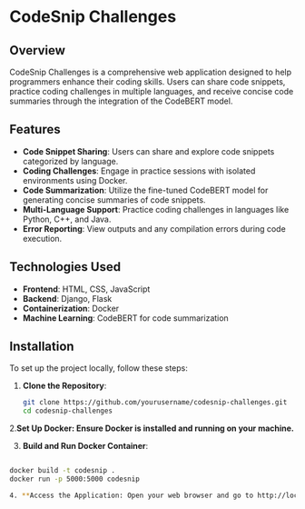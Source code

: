 # CodeSnip Challenges

## Overview
CodeSnip Challenges is a comprehensive web application designed to help programmers enhance their coding skills. Users can share code snippets, practice coding challenges in multiple languages, and receive concise code summaries through the integration of the CodeBERT model.

## Features
- **Code Snippet Sharing**: Users can share and explore code snippets categorized by language.
- **Coding Challenges**: Engage in practice sessions with isolated environments using Docker.
- **Code Summarization**: Utilize the fine-tuned CodeBERT model for generating concise summaries of code snippets.
- **Multi-Language Support**: Practice coding challenges in languages like Python, C++, and Java.
- **Error Reporting**: View outputs and any compilation errors during code execution.

## Technologies Used
- **Frontend**: HTML, CSS, JavaScript
- **Backend**: Django, Flask
- **Containerization**: Docker
- **Machine Learning**: CodeBERT for code summarization

## Installation
To set up the project locally, follow these steps:

1. **Clone the Repository**:
   ```bash
   git clone https://github.com/yourusername/codesnip-challenges.git
   cd codesnip-challenges
2.**Set Up Docker: Ensure Docker is installed and running on your machine.**

3. **Build and Run Docker Container**:

  ```bash
  
  docker build -t codesnip .
  docker run -p 5000:5000 codesnip

4. **Access the Application: Open your web browser and go to http://localhost:5000. **


